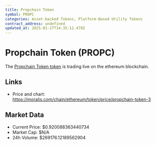 ```yaml
---
title: Propchain Token
symbol: PROPC
categories: Asset-backed Tokens, Platform-Based Utility Tokens
contract_address: undefined
updated_at: 2025-01-27T14:35:12.470Z
---
```


# Propchain Token (PROPC)
The [Propchain Token token](https://moralis.com/chain/ethereum/token/price/propchain-token-3) is trading live on the ethereum blockchain.

## Links
- Price and chart: https://moralis.com/chain/ethereum/token/price/propchain-token-3

## Market Data
- Current Price: $0.920088363440734
- Market Cap: $N/A
- 24h Volume: $269176.12189562904
